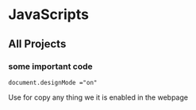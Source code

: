 # JavaScripts

## All Projects 






### some important code
```
document.designMode ="on"
```
Use for copy any thing we it is enabled in the webpage
